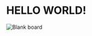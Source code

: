 # HELLO WORLD!
![Blank board](https://github.com/user-attachments/assets/cac8f049-41bc-4894-98c9-7809eb9092d0)
